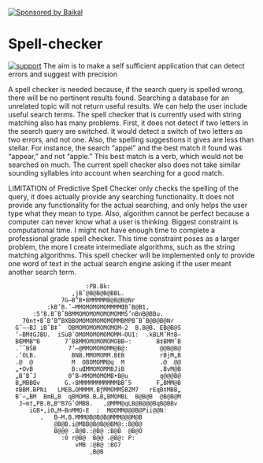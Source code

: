 <a href="https://baikal.io/ajeetrocks100/predictive-spell-checker"><img src="https://s3-us-west-2.amazonaws.com/nerpa-static/baikal-banner.svg" alt="Sponsored by Baikal"/></a>

# Spell-checker 
 <a href="https://baikal.io/ajeetrocks100/predictive-spell-checker"><img alt="support" src="https://baikal.io/badges/ajeetrocks100/predictive-spell-checker"/></a>
The aim is to make a self sufficient application that can detect errors and suggest with precision

A spell checker is needed because, if the search query is spelled wrong, there will be no pertinent results found. Searching a database for an unrelated topic will not return useful results. We can help the user include useful search terms.
The spell checker that is currently used with string matching also has many problems. First, it does not detect if two letters in the search query are switched. It would detect a switch of two letters as two errors, and not one. Also, the spelling suggestions it gives are less than stellar. For instance, the search “appel” and the best match it found was “appear,” and not “apple.” This best match is a verb, which would not be searched on much. The current spell checker also does not take similar sounding syllables into account when searching for a good match.


LIMITATION of Predictive Spell Checker only checks the spelling of the query, it does actually provide any searching functionality. It does not provide any functionality for the actual searching, and only helps the user type what they mean to type. Also, algorithm cannot be perfect because a computer can never know what a user is thinking.
Biggest constraint is computational time. I might not have enough time to complete a professional grade spell checker. This time constraint poses as a larger problem, the more I create intermediate algorithms, such as the string matching algorithms. This spell checker will be implemented only to provide one word of text in the actual search engine asking if the user meant another search term. 


                          :PB.Bk:                          
                      ,jBˆ@B@B@B@BBL.                      
                   7G–B“B•BMMMMMB@B@B@Nr                   
               :kB’B.ˆ—MMOMOMOMOMMMMŒB˜B@B1,               
           :5‘B.B˜BˆBBMMOMOMOMOMOMOMMŠ’nBnB@BBu.           
        70n†•BˆB’B”BXBBOMOMOMOMOMOMMBMPB˜BˆB@B@B@Nr        
      G˜–—BJ iBˆB‡ˆ  OBMOMOMOMOMOMOM–2  B.B@B. EB@B@S      
      ’–BM‡GJBU.  iSuBˆOMOMOMOMOMOMM—OU1:  .kBLMˆM†B—      
      BŒMMB™B       7ˆBBMMOMOMOMOMOBB–:       B‡BMMˆB      
      .˜ˆBŠB         7’–@MMOMOMOMM@B@:         @@B@B@      
      .’OLB.          BNB.MMOMOMM.BEB          rBjM„B      
      .@  @           M  OBOMOMM@q  M          .@  @@      
      „•OvB           B:uŒMMOMOMMBJiB          .BvM@B      
      „B‘B˜J         0‘B—MMOMOMOMB•B@u         q@@@B@      
      B„MBBŒv       G.‹BMMMMMMMMMMMBBˆ5       F„BMM@B      
      ‡BBM.BPNi   LMEB…OMMMM.BƒMMOMMŠBZM7   rEqB‡MBB„      
      B˜–„BM  BmB„B  qBMOMB.B…B„BMOMBL  B@B@B  @B@B@M      
       J–m†„PB.B„B™B7GˆOMBB.   ,@MMM@qLB@B@@@BqB@BBv       
          iGB•,i0„M–BnMMO‹E  :  M@OMM@@@B@Pii@@N:          
             .   B—M.B.MMM@B@B@B@MMM@@@M@B                 
                 @B@B.i@MBB@B@B@@BM@::B@B@                 
                 B@@@ .B@B.:@B@ :B@B  @B@O                 
                   :0 r@B@  B@@ .@B@: P:                   
                       vMB :@B@ :BO7                       
                           ,B@B  
